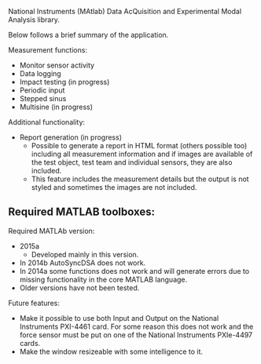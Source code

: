 National Instruments (MAtlab) Data AcQuisition and Experimental Modal Analysis library.

Below follows a brief summary of the application.

Measurement functions:
- Monitor sensor activity
- Data logging
- Impact testing (in progress)
- Periodic input
- Stepped sinus
- Multisine (in progress)

Additional functionality:
- Report generation (in progress)
  - Possible to generate a report in HTML format (others possible too) including all measurement information and if images are available of the test object, test team and individual sensors, they are also included.
  - This feature includes the measurement details but the output is not styled and sometimes the images are not included.

Required MATLAB toolboxes:
- 

Required MATLAb version:
- 2015a
  - Developed mainly in this version.
- In 2014b AutoSyncDSA does not work.
- In 2014a some functions does not work and will generate errors due to missing functionality in the core MATLAB language.
- Older versions have not been tested.

Future features:
- Make it possible to use both Input and Output on the National Instruments PXI-4461 card. For some reason this does not work and the force sensor must be put on one of the National Instruments PXIe-4497 cards.
- Make the window resizeable with some intelligence to it.